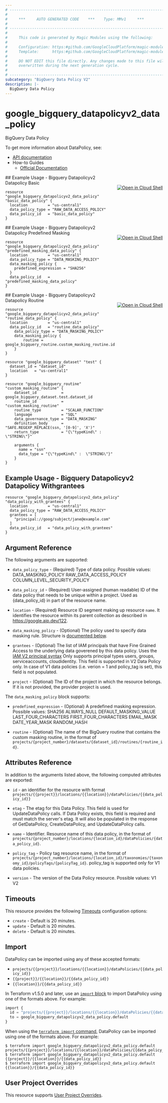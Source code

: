 ```yaml
---
# ----------------------------------------------------------------------------
#
#     ***     AUTO GENERATED CODE    ***    Type: MMv1     ***
#
# ----------------------------------------------------------------------------
#
#     This code is generated by Magic Modules using the following:
#
#     Configuration: https:#github.com/GoogleCloudPlatform/magic-modules/tree/main/mmv1/products/bigquerydatapolicyv2/DataPolicy.yaml
#     Template:      https:#github.com/GoogleCloudPlatform/magic-modules/tree/main/mmv1/templates/terraform/resource.html.markdown.tmpl
#
#     DO NOT EDIT this file directly. Any changes made to this file will be
#     overwritten during the next generation cycle.
#
# ----------------------------------------------------------------------------
subcategory: "BigQuery Data Policy V2"
description: |-
  BigQuery Data Policy
---
```


# google_bigquery_datapolicyv2_data_policy

BigQuery Data Policy


To get more information about DataPolicy, see:

* [API documentation](https://cloud.google.com/bigquery/docs/reference/bigquerydatapolicy/rest/v2/projects.locations.dataPolicies)
* How-to Guides
    * [Official Documentation](https://cloud.google.com/bigquery/docs/column-data-masking-intro)

<div class = "oics-button" style="float: right; margin: 0 0 -15px">
  <a href="https://console.cloud.google.com/cloudshell/open?cloudshell_git_repo=https%3A%2F%2Fgithub.com%2Fterraform-google-modules%2Fdocs-examples.git&cloudshell_image=gcr.io%2Fcloudshell-images%2Fcloudshell%3Alatest&cloudshell_print=.%2Fmotd&cloudshell_tutorial=.%2Ftutorial.md&cloudshell_working_dir=bigquery_datapolicyv2_datapolicy_basic&open_in_editor=main.tf" target="_blank">
    <img alt="Open in Cloud Shell" src="//gstatic.com/cloudssh/images/open-btn.svg" style="max-height: 44px; margin: 32px auto; max-width: 100%;">
  </a>
</div>
## Example Usage - Bigquery Datapolicyv2 Datapolicy Basic


```hcl
resource "google_bigquery_datapolicyv2_data_policy" "basic_data_policy" {
  location         = "us-central1"
  data_policy_type = "RAW_DATA_ACCESS_POLICY"
  data_policy_id   = "basic_data_policy"
}
```
<div class = "oics-button" style="float: right; margin: 0 0 -15px">
  <a href="https://console.cloud.google.com/cloudshell/open?cloudshell_git_repo=https%3A%2F%2Fgithub.com%2Fterraform-google-modules%2Fdocs-examples.git&cloudshell_image=gcr.io%2Fcloudshell-images%2Fcloudshell%3Alatest&cloudshell_print=.%2Fmotd&cloudshell_tutorial=.%2Ftutorial.md&cloudshell_working_dir=bigquery_datapolicyv2_datapolicy_predefined_masking&open_in_editor=main.tf" target="_blank">
    <img alt="Open in Cloud Shell" src="//gstatic.com/cloudssh/images/open-btn.svg" style="max-height: 44px; margin: 32px auto; max-width: 100%;">
  </a>
</div>
## Example Usage - Bigquery Datapolicyv2 Datapolicy Predefined Masking


```hcl
resource "google_bigquery_datapolicyv2_data_policy" "predefined_masking_data_policy" {
  location         = "us-central1"
  data_policy_type = "DATA_MASKING_POLICY"
  data_masking_policy {
    predefined_expression = "SHA256"
  }
  data_policy_id   = "predefined_masking_data_policy"
}
```
<div class = "oics-button" style="float: right; margin: 0 0 -15px">
  <a href="https://console.cloud.google.com/cloudshell/open?cloudshell_git_repo=https%3A%2F%2Fgithub.com%2Fterraform-google-modules%2Fdocs-examples.git&cloudshell_image=gcr.io%2Fcloudshell-images%2Fcloudshell%3Alatest&cloudshell_print=.%2Fmotd&cloudshell_tutorial=.%2Ftutorial.md&cloudshell_working_dir=bigquery_datapolicyv2_datapolicy_routine&open_in_editor=main.tf" target="_blank">
    <img alt="Open in Cloud Shell" src="//gstatic.com/cloudssh/images/open-btn.svg" style="max-height: 44px; margin: 32px auto; max-width: 100%;">
  </a>
</div>
## Example Usage - Bigquery Datapolicyv2 Datapolicy Routine


```hcl
resource "google_bigquery_datapolicyv2_data_policy" "routine_data_policy" {
  location         = "us-central1"
  data_policy_id   = "routine_data_policy"
	data_policy_type = "DATA_MASKING_POLICY"  
	data_masking_policy {
		routine = google_bigquery_routine.custom_masking_routine.id
	}
}

resource "google_bigquery_dataset" "test" {
  dataset_id = "dataset_id"
  location   = "us-central1"
}

resource "google_bigquery_routine" "custom_masking_routine" {
	dataset_id           = google_bigquery_dataset.test.dataset_id
	routine_id           = "custom_masking_routine"
	routine_type         = "SCALAR_FUNCTION"
	language             = "SQL"
	data_governance_type = "DATA_MASKING"
	definition_body      = "SAFE.REGEXP_REPLACE(ssn, '[0-9]', 'X')"
	return_type          = "{\"typeKind\" :  \"STRING\"}"

	arguments {
	  name = "ssn"
	  data_type = "{\"typeKind\" :  \"STRING\"}"
	} 
}
```
## Example Usage - Bigquery Datapolicyv2 Datapolicy Withgrantees


```hcl
resource "google_bigquery_datapolicyv2_data_policy" "data_policy_with_grantees" {
  location         = "us-central1"
  data_policy_type = "RAW_DATA_ACCESS_POLICY"
  grantees = [
    "principal://goog/subject/jane@example.com"
  ]
  data_policy_id   = "data_policy_with_grantees"
}
```

## Argument Reference

The following arguments are supported:


* `data_policy_type` -
  (Required)
  Type of data policy.
  Possible values:
  DATA_MASKING_POLICY
  RAW_DATA_ACCESS_POLICY
  COLUMN_LEVEL_SECURITY_POLICY

* `data_policy_id` -
  (Required)
  User-assigned (human readable) ID of the data policy that needs to be
  unique within a project. Used as {data_policy_id} in part of the resource
  name.

* `location` -
  (Required)
  Resource ID segment making up resource `name`. It identifies the resource within its parent collection as described in https://google.aip.dev/122.


* `data_masking_policy` -
  (Optional)
  The policy used to specify data masking rule.
  Structure is [documented below](#nested_data_masking_policy).

* `grantees` -
  (Optional)
  The list of IAM principals that have Fine Grained Access to the underlying
  data goverened by this data policy.
  Uses the [IAM V2 principal
  syntax](https://cloud.google.com/iam/docs/principal-identifiers#v2) Only
  supports principal types users, groups, serviceaccounts, cloudidentity.
  This field is supported in V2 Data Policy only. In case of V1 data policies
  (i.e. verion = 1 and policy_tag is set), this field is not populated.

* `project` - (Optional) The ID of the project in which the resource belongs.
    If it is not provided, the provider project is used.



<a name="nested_data_masking_policy"></a>The `data_masking_policy` block supports:

* `predefined_expression` -
  (Optional)
  A predefined masking expression.
  Possible values:
  SHA256
  ALWAYS_NULL
  DEFAULT_MASKING_VALUE
  LAST_FOUR_CHARACTERS
  FIRST_FOUR_CHARACTERS
  EMAIL_MASK
  DATE_YEAR_MASK
  RANDOM_HASH

* `routine` -
  (Optional)
  The name of the BigQuery routine that contains the custom masking
  routine, in the format of
  `projects/{project_number}/datasets/{dataset_id}/routines/{routine_id}`.

## Attributes Reference

In addition to the arguments listed above, the following computed attributes are exported:

* `id` - an identifier for the resource with format `projects/{{project}}/locations/{{location}}/dataPolicies/{{data_policy_id}}`

* `etag` -
  The etag for this Data Policy.
  This field is used for UpdateDataPolicy calls. If Data Policy exists, this
  field is required and must match the server's etag. It will also be
  populated in the response of GetDataPolicy, CreateDataPolicy, and
  UpdateDataPolicy calls.

* `name` -
  Identifier. Resource name of this data policy, in the format of
  `projects/{project_number}/locations/{location_id}/dataPolicies/{data_policy_id}`.

* `policy_tag` -
  Policy tag resource name, in the format of
  `projects/{project_number}/locations/{location_id}/taxonomies/{taxonomy_id}/policyTags/{policyTag_id}`.
  policy_tag is supported only for V1 data policies.

* `version` -
  The version of the Data Policy resource.
  Possible values:
  V1
  V2


## Timeouts

This resource provides the following
[Timeouts](https://developer.hashicorp.com/terraform/plugin/sdkv2/resources/retries-and-customizable-timeouts) configuration options:

- `create` - Default is 20 minutes.
- `update` - Default is 20 minutes.
- `delete` - Default is 20 minutes.

## Import


DataPolicy can be imported using any of these accepted formats:

* `projects/{{project}}/locations/{{location}}/dataPolicies/{{data_policy_id}}`
* `{{project}}/{{location}}/{{data_policy_id}}`
* `{{location}}/{{data_policy_id}}`


In Terraform v1.5.0 and later, use an [`import` block](https://developer.hashicorp.com/terraform/language/import) to import DataPolicy using one of the formats above. For example:

```tf
import {
  id = "projects/{{project}}/locations/{{location}}/dataPolicies/{{data_policy_id}}"
  to = google_bigquery_datapolicyv2_data_policy.default
}
```

When using the [`terraform import` command](https://developer.hashicorp.com/terraform/cli/commands/import), DataPolicy can be imported using one of the formats above. For example:

```
$ terraform import google_bigquery_datapolicyv2_data_policy.default projects/{{project}}/locations/{{location}}/dataPolicies/{{data_policy_id}}
$ terraform import google_bigquery_datapolicyv2_data_policy.default {{project}}/{{location}}/{{data_policy_id}}
$ terraform import google_bigquery_datapolicyv2_data_policy.default {{location}}/{{data_policy_id}}
```

## User Project Overrides

This resource supports [User Project Overrides](https://registry.terraform.io/providers/hashicorp/google/latest/docs/guides/provider_reference#user_project_override).
